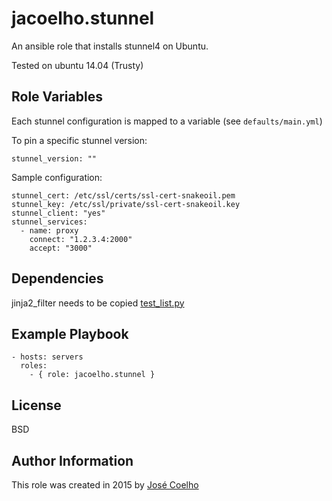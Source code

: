 jacoelho.stunnel
=========

An ansible role that installs stunnel4 on Ubuntu.

Tested on ubuntu 14.04 (Trusty)

Role Variables
--------------

Each stunnel configuration is mapped to a variable (see `defaults/main.yml`)

To pin a specific stunnel version:

    stunnel_version: ""

Sample configuration:


    stunnel_cert: /etc/ssl/certs/ssl-cert-snakeoil.pem
    stunnel_key: /etc/ssl/private/ssl-cert-snakeoil.key
    stunnel_client: "yes"
    stunnel_services:
      - name: proxy
        connect: "1.2.3.4:2000"
        accept: "3000"

Dependencies
------------

jinja2_filter needs to be copied [test_list.py](https://github.com/jacoelho/ansible.stunnel/blob/master/tests/filter_plugins/test_list.py)

Example Playbook
----------------

    - hosts: servers
      roles:
        - { role: jacoelho.stunnel }

License
-------

BSD

Author Information
------------------

This role was created in 2015 by [José Coelho](https://github.com/jacoelho)
